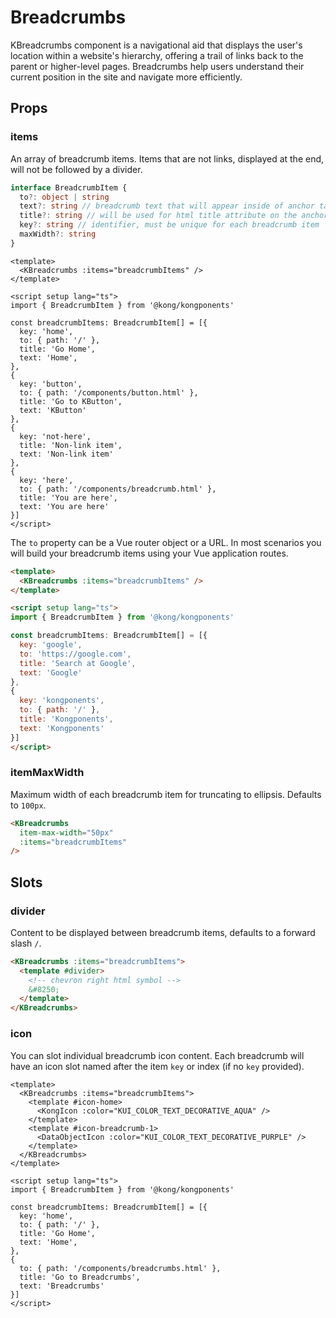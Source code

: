 # Breadcrumbs

KBreadcrumbs component is a navigational aid that displays the user's location within a website's hierarchy, offering a trail of links back to the parent or higher-level pages. Breadcrumbs help users understand their current position in the site and navigate more efficiently.

<KBreadcrumbs :items="internalBreadcrumbItems">
  <template #icon-home>
    <KongIcon />
  </template>
</KBreadcrumbs>

## Props

### items

An array of breadcrumb items. Items that are not links, displayed at the end, will not be followed by a divider.

<KBreadcrumbs :items="internalBreadcrumbItems" />

```ts
interface BreadcrumbItem {
  to?: object | string
  text?: string // breadcrumb text that will appear inside of anchor tag
  title?: string // will be used for html title attribute on the anchor tag, helpful when text is truncated
  key?: string // identifier, must be unique for each breadcrumb item
  maxWidth?: string
}
```

```vue
<template>
  <KBreadcrumbs :items="breadcrumbItems" />
</template>

<script setup lang="ts">
import { BreadcrumbItem } from '@kong/kongponents'

const breadcrumbItems: BreadcrumbItem[] = [{
  key: 'home',
  to: { path: '/' },
  title: 'Go Home',
  text: 'Home',
},
{
  key: 'button',
  to: { path: '/components/button.html' },
  title: 'Go to KButton',
  text: 'KButton'
},
{
  key: 'not-here',
  title: 'Non-link item',
  text: 'Non-link item'
},
{
  key: 'here',
  to: { path: '/components/breadcrumb.html' },
  title: 'You are here',
  text: 'You are here'
}]
</script>
```

The `to` property can be a Vue router object or a URL. In most scenarios you will build your breadcrumb items using your Vue application routes.

<KBreadcrumbs :items="externalBreadcrumbItems" />

```html
<template>
  <KBreadcrumbs :items="breadcrumbItems" />
</template>

<script setup lang="ts">
import { BreadcrumbItem } from '@kong/kongponents'

const breadcrumbItems: BreadcrumbItem[] = [{
  key: 'google',
  to: 'https://google.com',
  title: 'Search at Google',
  text: 'Google'
},
{
  key: 'kongponents',
  to: { path: '/' },
  title: 'Kongponents',
  text: 'Kongponents'
}]
</script>
```

### itemMaxWidth

Maximum width of each breadcrumb item for truncating to ellipsis. Defaults to `100px`.

<KBreadcrumbs item-max-width="50px" :items="longBreadcrumbs" />

```html
<KBreadcrumbs
  item-max-width="50px"
  :items="breadcrumbItems"
/>
```

## Slots

### divider

Content to be displayed between breadcrumb items, defaults to a forward slash `/`.

<KBreadcrumbs :items="internalBreadcrumbItems">
  <template #divider>
    <!-- chevron right html symbol -->
    &#8250;
  </template>
</KBreadcrumbs>

```html
<KBreadcrumbs :items="breadcrumbItems">
  <template #divider>
    <!-- chevron right html symbol -->
    &#8250;
  </template>
</KBreadcrumbs>
```

### icon

You can slot individual breadcrumb icon content. Each breadcrumb will have an icon slot named after the item `key` or index (if no `key` provided).

<KBreadcrumbs :items="iconBreadcrumbs">
  <template #icon-home>
    <KongIcon :color="KUI_COLOR_TEXT_DECORATIVE_AQUA" />
  </template>
  <template #icon-breadcrumb-1>
    <DataObjectIcon :color="KUI_COLOR_TEXT_DECORATIVE_PURPLE" />
  </template>
</KBreadcrumbs>

```vue
<template>
  <KBreadcrumbs :items="breadcrumbItems">
    <template #icon-home>
      <KongIcon :color="KUI_COLOR_TEXT_DECORATIVE_AQUA" />
    </template>
    <template #icon-breadcrumb-1>
      <DataObjectIcon :color="KUI_COLOR_TEXT_DECORATIVE_PURPLE" />
    </template>
  </KBreadcrumbs>
</template>

<script setup lang="ts">
import { BreadcrumbItem } from '@kong/kongponents'

const breadcrumbItems: BreadcrumbItem[] = [{
  key: 'home',
  to: { path: '/' },
  title: 'Go Home',
  text: 'Home',
},
{
  to: { path: '/components/breadcrumbs.html' },
  title: 'Go to Breadcrumbs',
  text: 'Breadcrumbs'
}]
</script>
```

<script setup lang="ts">
import { KongIcon, DataObjectIcon } from '@kong/icons'
import { KUI_COLOR_TEXT_DECORATIVE_AQUA, KUI_COLOR_TEXT_DECORATIVE_PURPLE } from '@kong/design-tokens'

const internalBreadcrumbItems: BreadcrumbItem[] = [
  {
    key: 'home',
    to: { path: '/' },
    title: 'Go Home',
    text: 'Home'
  },
  {
    key: 'button',
    to: { path: '/components/button.html' },
    title: 'Go to KButton',
    text: 'KButton'
  },
  {
    key: 'not-here',
    title: 'Non-link item',
    text: 'Non-link item'
  },
  {
    key: 'here',
    to: { path: '/components/breadcrumbs.html' },
    title: 'You are here',
    text: 'You are here'
  }
]

const externalBreadcrumbItems: BreadcrumbItem[] = [
  {
    key: 'google',
    to: 'https://google.com',
    title: 'Search over at Google',
    text: 'Google'
  },
  {
    key: 'kongponents',
    to: { path: '/' },
    title: 'Kongponents',
    text: 'Kongponents'
  },
]

const longBreadcrumbs: BreadcrumbItem[] = [
  {
    to: { path: '/' },
    title: 'Overview',
    text: 'Overview'
  },
  {
    to: { path: '/' },
    title: 'Services',
    text: 'Services'
  },
  {
    to: { path: '/' },
    title: 'f67a3ead-dfb9-4ef9-8cda-6646bc4db950',
    text: 'f67a3ead-dfb9-4ef9-8cda-6646bc4db950'
  }
]

const contextualBreadcrumbs: BreadcrumbItem[] = [
  {
    to: { path: '/' },
    title: 'Services',
    text: 'Services'
  },
  {
    title: 'My Service',
    text: 'My Service'
  }
]

const iconBreadcrumbs: BreadcrumbItem[] = [
  {
    key: 'home',
    to: { path: '/' },
    title: 'Go Home',
    text: 'Home'
  },
  {
    to: { path: '/components/breadcrumbs.html' },
    title: 'Go to Breadcrumbs',
    text: 'Breadcrumbs'
  }
]
</script>
